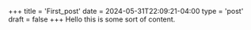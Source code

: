 +++
title = 'First_post'
date = 2024-05-31T22:09:21-04:00
type = 'post'
draft = false
+++
Hello this is some sort of content.
